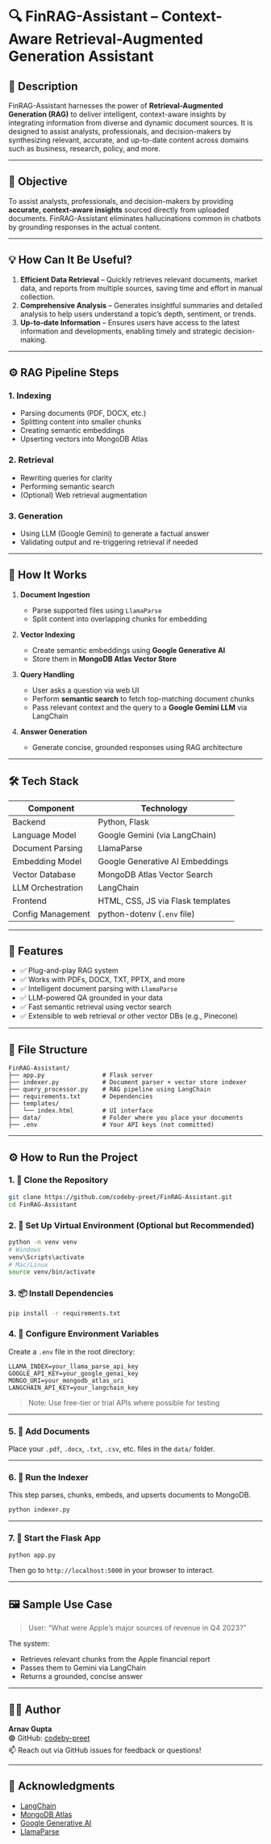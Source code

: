 # 🔍 FinRAG-Assistant – Context-Aware Retrieval-Augmented Generation Assistant

## 📘 Description

FinRAG-Assistant harnesses the power of **Retrieval-Augmented Generation (RAG)** to deliver intelligent, context-aware insights by integrating information from diverse and dynamic document sources. It is designed to assist analysts, professionals, and decision-makers by synthesizing relevant, accurate, and up-to-date content across domains such as business, research, policy, and more.

---

## 🎯 Objective

To assist analysts, professionals, and decision-makers by providing **accurate, context-aware insights** sourced directly from uploaded documents. FinRAG-Assistant eliminates hallucinations common in chatbots by grounding responses in the actual content.

---

## 💡 How Can It Be Useful?

1. **Efficient Data Retrieval** – Quickly retrieves relevant documents, market data, and reports from multiple sources, saving time and effort in manual collection.
2. **Comprehensive Analysis** – Generates insightful summaries and detailed analysis to help users understand a topic’s depth, sentiment, or trends.
3. **Up-to-date Information** – Ensures users have access to the latest information and developments, enabling timely and strategic decision-making.

---

## ⚙️ RAG Pipeline Steps

### 1. Indexing
- Parsing documents (PDF, DOCX, etc.)
- Splitting content into smaller chunks
- Creating semantic embeddings
- Upserting vectors into MongoDB Atlas

### 2. Retrieval
- Rewriting queries for clarity
- Performing semantic search
- (Optional) Web retrieval augmentation

### 3. Generation
- Using LLM (Google Gemini) to generate a factual answer
- Validating output and re-triggering retrieval if needed

---

## 🧠 How It Works

1. **Document Ingestion**
   - Parse supported files using `LlamaParse`
   - Split content into overlapping chunks for embedding

2. **Vector Indexing**
   - Create semantic embeddings using **Google Generative AI**
   - Store them in **MongoDB Atlas Vector Store**

3. **Query Handling**
   - User asks a question via web UI
   - Perform **semantic search** to fetch top-matching document chunks
   - Pass relevant context and the query to a **Google Gemini LLM** via LangChain

4. **Answer Generation**
   - Generate concise, grounded responses using RAG architecture

---

## 🛠️ Tech Stack

| Component            | Technology                          |
|----------------------|--------------------------------------|
| Backend              | Python, Flask                       |
| Language Model       | Google Gemini (via LangChain)       |
| Document Parsing     | LlamaParse                          |
| Embedding Model      | Google Generative AI Embeddings     |
| Vector Database      | MongoDB Atlas Vector Search         |
| LLM Orchestration    | LangChain                           |
| Frontend             | HTML, CSS, JS via Flask templates   |
| Config Management    | python-dotenv (`.env` file)         |

---

## 🚀 Features

- ✅ Plug-and-play RAG system
- ✅ Works with PDFs, DOCX, TXT, PPTX, and more
- ✅ Intelligent document parsing with `LlamaParse`
- ✅ LLM-powered QA grounded in your data
- ✅ Fast semantic retrieval using vector search
- ✅ Extensible to web retrieval or other vector DBs (e.g., Pinecone)

---

## 📂 File Structure

```
FinRAG-Assistant/
├── app.py                # Flask server
├── indexer.py            # Document parser + vector store indexer
├── query_processor.py    # RAG pipeline using LangChain
├── requirements.txt      # Dependencies
├── templates/
│   └── index.html        # UI interface
├── data/                 # Folder where you place your documents
├── .env                  # Your API keys (not committed)
```

---

## ⚙️ How to Run the Project

### 1. 🧪 Clone the Repository

```bash
git clone https://github.com/codeby-preet/FinRAG-Assistant.git
cd FinRAG-Assistant
```

### 2. 🐍 Set Up Virtual Environment (Optional but Recommended)

```bash
python -m venv venv
# Windows
venv\Scripts\activate
# Mac/Linux
source venv/bin/activate
```

### 3. 📦 Install Dependencies

```bash
pip install -r requirements.txt
```

### 4. 🔐 Configure Environment Variables

Create a `.env` file in the root directory:

```env
LLAMA_INDEX=your_llama_parse_api_key
GOOGLE_API_KEY=your_google_genai_key
MONGO_URI=your_mongodb_atlas_uri
LANGCHAIN_API_KEY=your_langchain_key
```

> Note: Use free-tier or trial APIs where possible for testing

---

### 5. 📄 Add Documents

Place your `.pdf`, `.docx`, `.txt`, `.csv`, etc. files in the `data/` folder.

---

### 6. 🧠 Run the Indexer

This step parses, chunks, embeds, and upserts documents to MongoDB.

```bash
python indexer.py
```

---

### 7. 💬 Start the Flask App

```bash
python app.py
```

Then go to `http://localhost:5000` in your browser to interact.

---

## 🖼️ Sample Use Case

> User: “What were Apple’s major sources of revenue in Q4 2023?”

The system:
- Retrieves relevant chunks from the Apple financial report
- Passes them to Gemini via LangChain
- Returns a grounded, concise answer

---

## 👨‍💻 Author

**Arnav Gupta**  
🟢 GitHub: [codeby-preet](https://github.com/codeby-preet)  
📫 Reach out via GitHub issues for feedback or questions!

---

## 🙏 Acknowledgments

- [LangChain](https://www.langchain.com/)
- [MongoDB Atlas](https://www.mongodb.com/)
- [Google Generative AI](https://makersuite.google.com/)
- [LlamaParse](https://www.llamaindex.ai/)
